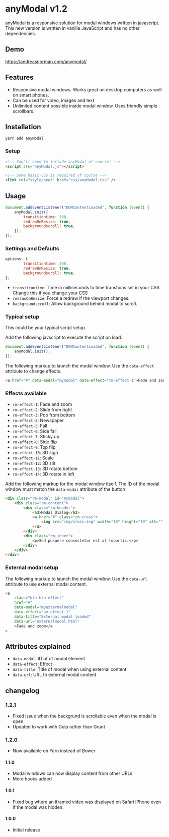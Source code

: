 # anyModal v1.2

anyModal is a responsive solution for modal windows written in javascript. This new version is written in vanilla JavaScript and has no other dependencies.

## Demo

https://andreasnorman.com/anymodal/

## Features

- Responsive modal windows. Works great on desktop computers as well on smart phones.
- Can be used for video, images and text
- Unlimited content possible inside modal window. Uses friendly simple scrollbars.

## Installation

```
yarn add anyModal
```

### Setup

```html
<!-- You'll need to include anyModal of course! -->
<script src="anyModal.js"></script>

<!-- Some basic CSS is required of course -->
<link rel="stylesheet" href="css/anyModal.css" />
```

## Usage

```javascript
document.addEventListener("DOMContentLoaded", function (event) {
	anyModal.init({
		transitiontime: 300,
		redrawOnResize: true,
		backgroundscroll: true,
	});
});
```

### Settings and Defaults

```javascript
options: {
		transitiontime: 300,
		redrawOnResize: true,
		backgroundscroll: true,
};
```

- `transitiontime`: Time in milliseconds to time transtions set in your CSS. Change this if you change your CSS
- `redrawOnResize`: Force a redraw if the viewport changes.
- `backgroundscroll`: Allow background behind modal to scroll.

### Typical setup

This could be your typical script setup.

Add the following javscript to execute the script on load.

```javascript
document.addEventListener("DOMContentLoaded", function (event) {
	anyModal.init();
});
```

The following markup to launch the modal window. Use the `data-effect` attribute to change effects.

```html
<a href="#" data-modal="mymodal" data-effect="rm-effect-1">Fade and zoom</a>
```

### Effects available

- `rm-effect-1`: Fade and zoom
- `rm-effect-2`: Slide from right
- `rm-effect-3`: Pop from bottom
- `rm-effect-4`: Newspaper
- `rm-effect-5`: Fall
- `rm-effect-6`: Side fall
- `rm-effect-7`: Sticky up
- `rm-effect-8`: Side flip
- `rm-effect-9`: Top flip
- `rm-effect-10`: 3D sign
- `rm-effect-11`: Scale
- `rm-effect-12`: 3D slit
- `rm-effect-13`: 3D rotate bottom
- `rm-effect-14`: 3D rotate in left

Add the following markup for the modal window itself. The ID of the modal window must match the `data-modal` attribute of the button

```html
<div class="rm-modal" id="mymodal">
	<div class="rm-content">
		<div class="rm-header">
			<h3>Modal Dialog</h3>
			<a href="#" class="rm-cross">
				<img src="img/cross.svg" width="19" height="19" alt="" />
			</a>
		</div>
		<div class="rm-inner">
			<p>Sed posuere consectetur est at lobortis.</p>
		</div>
	</div>
</div>
```

### External modal setup

The following markup to launch the modal window. Use the `data-url` attribute to use external modal content.

```html
<a
	class="btn btn-effect"
	href="#"
	data-modal="myexternalmodal"
	data-effect="am-effect-1"
	data-title="External modal loaded"
	data-url="externalmodal.html"
	>Fade and zoom</a
>
```

## Attributes explained

- `data-modal`: ID of of modal element
- `data-effect`: Effect
- `data-title`: Title of modal when using external content
- `data-url`: URL to external modal content

## changelog

### 1.2.1

- Fixed issue when the backgrund is scrollable even when the modal is open.
- Updated to work with Gulp rather than Grunt

### 1.2.0

- Now available on Yarn instead of Bower

#### 1.1.0

- Modal windows can now display content from other URLs
- More hooks added

#### 1.0.1

- Fixed bug where an iframed video was displayed on Safari iPhone even if the modal was hidden.

#### 1.0.0

- Initial release
